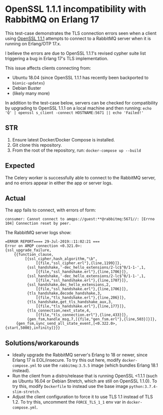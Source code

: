 # OpenSSL 1.1.1 incompatibility with RabbitMQ on Erlang 17

This test-case demonstrates the TLS connection errors seen when a client
using [OpenSSL 1.1.1](https://www.openssl.org/blog/blog/2018/09/11/release111/)
attempts to connect to a RabbitMQ server when it is running on Erlang/OTP 17.x.

I believe the errors are due to OpenSSL 1.1.1's revised cypher suite list
triggering a bug in Erlang 17's TLS implementation.

This issue affects clients connecting from:
* Ubuntu 18.04 (since OpenSSL 1.1.1 has recently been backported to `bionic-updates`)
* Debian Buster
* (likely many more)

In addition to the test-case below, servers can be checked for compatibility by
upgrading to OpenSSL 1.1.1 on a local machine and then running:
`echo 'Q' | openssl s_client -connect HOSTNAME:5671 || echo 'Failed!'`

## STR

1. Ensure latest Docker/Docker Compose is installed.
2. Git clone this repository.
3. From the root of the repository, run: `docker-compose up --build`

## Expected

The Celery worker is successfully able to connect to the RabbitMQ server,
and no errors appear in either the app or server logs.

## Actual

The app fails to connect, with errors of form:

```
consumer: Cannot connect to amqps://guest:**@rabbitmq:5671//: [Errno 104] Connection reset by peer.
```

The RabbitMQ server logs show:

```
=ERROR REPORT==== 29-Jul-2019::11:02:21 ===
Error on AMQP connection <0.321.0>:
{ssl_upgrade_failure,
    {{function_clause,
         [{ssl_cipher,hash_algorithm,"\b",
              [{file,"ssl_cipher.erl"},{line,1199}]},
          {ssl_handshake,'-dec_hello_extensions/2-lc$^0/1-1-',1,
              [{file,"ssl_handshake.erl"},{line,1706}]},
          {ssl_handshake,'-dec_hello_extensions/2-lc$^0/1-1-',1,
              [{file,"ssl_handshake.erl"},{line,1707}]},
          {ssl_handshake,dec_hello_extensions,2,
              [{file,"ssl_handshake.erl"},{line,1706}]},
          {tls_handshake,decode_handshake,3,
              [{file,"tls_handshake.erl"},{line,206}]},
          {tls_handshake,get_tls_handshake_aux,3,
              [{file,"tls_handshake.erl"},{line,177}]},
          {tls_connection,next_state,4,
              [{file,"tls_connection.erl"},{line,433}]},
          {gen_fsm,handle_msg,7,[{file,"gen_fsm.erl"},{line,503}]}]},
     {gen_fsm,sync_send_all_state_event,[<0.322.0>,{start,5000},infinity]}}}
```

## Solutions/workarounds

* Ideally upgrade the RabbitMQ server's Erlang to 18 or newer, since Erlang 17
  is EOL/insecure. To try this out here, modify `docker-compose.yml` to use the
  `rabbitmq:3.5.5` image (which bundles Erlang 18.1 instead).
* Run the client from a distro/release that is running OpenSSL <1.1.1 (such as
  Ubuntu 16.04 or Debian Stretch, which are still on OpenSSL 1.1.0). To try this,
  modify `Dockerfile` to instead use the base image `python:3.7.4-slim-stretch`.
* Adjust the client configuration to force it to use TLS 1.1 instead of TLS 1.2.
  To try this, uncomment the `FORCE_TLS_1_1` env var in `docker-compose.yml`.
